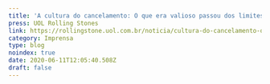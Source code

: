```yaml
---
title: 'A cultura do cancelamento: O que era valioso passou dos limites?'
press: UOL Rolling Stones
link: https://rollingstone.uol.com.br/noticia/cultura-do-cancelamento-o-que-era-valioso-passou-dos-limites/
category: Imprensa
type: blog
noindex: true
date: 2020-06-11T12:05:40.508Z
draft: false
---
```


